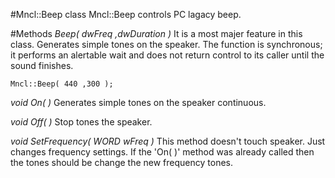 #Mncl::Beep class
Mncl::Beep controls PC lagacy beep. 

#Methods
*Beep( dwFreq ,dwDuration )*
It is a most majer feature in this class.
Generates simple tones on the speaker. The function is synchronous;
it performs an alertable wait and does not return control to its caller until the sound finishes.

    Mncl::Beep( 440 ,300 );

*void On( )*
Generates simple tones on the speaker continuous.

*void Off( )*
Stop tones the speaker.

*void SetFrequency( WORD wFreq )*
This method doesn't touch speaker. Just changes frequency settings.
If the 'On( )' method was already called then the tones should be change the new frequency tones.


